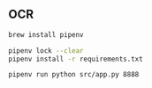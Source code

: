 ## OCR

```bash
brew install pipenv

pipenv lock --clear
pipenv install -r requirements.txt

pipenv run python src/app.py 8888
```
